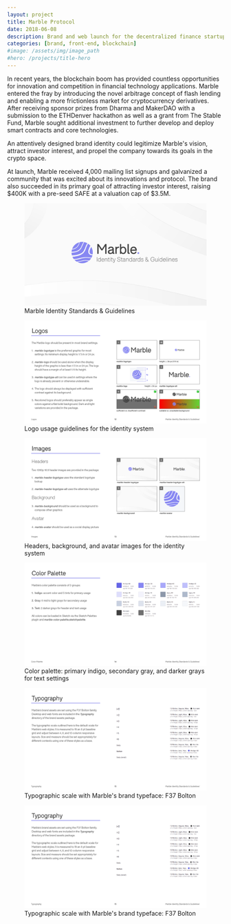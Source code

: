 ```yaml
---
layout: project
title: Marble Protocol
date: 2018-06-08
description: Brand and web launch for the decentralized finance startup that invented blockchain-based flash loans
categories: [brand, front-end, blockchain]
#image: /assets/img/image_path
#hero: /projects/title-hero
---
```


In recent years, the blockchain boom has provided countless opportunities for innovation and competition in financial technology applications. Marble entered the fray by introducing the novel arbitrage concept of flash lending and enabling a more frictionless market for cryptocurrency derivatives. After receiving sponsor prizes from Dharma and MakerDAO with a submission to the ETHDenver hackathon as well as a grant from The Stable Fund, Marble sought additional investment to further develop and deploy smart contracts and core technologies.

An attentively designed brand identity could legitimize Marble's vision, attract investor interest, and propel the company towards its goals in the crypto space.

At launch, Marble received 4,000 mailing list signups and galvanized a community that was excited about its innovations and protocol. The brand also succeeded in its primary goal of attracting investor interest, raising $400K with a pre-seed SAFE at a valuation cap of $3.5M.

<figure>
    <img alt="Marble Identity Standards & Guidelines" src="/assets/img/2018-06-08-marble-style-guide-1.png" />
    <figcaption>Marble Identity Standards & Guidelines</figcaption>
</figure>

<figure>
    <img alt="Logo usage guidelines for the identity system" src="/assets/img/2018-06-08-marble-style-guide-12.png" />
    <figcaption>Logo usage guidelines for the identity system</figcaption>
</figure>

<figure>
    <img alt="Headers, background, and avatar images for the identity system" src="/assets/img/2018-06-08-marble-style-guide-13.png" />
    <figcaption>Headers, background, and avatar images for the identity system</figcaption>
</figure>

<figure>
    <img alt="Color palette: primary indigo, secondary gray, and darker grays for text settings" src="/assets/img/2018-06-08-marble-style-guide-14.png" />
    <figcaption>Color palette: primary indigo, secondary gray, and darker grays for text settings</figcaption>
</figure>

<figure>
    <img alt="Typographic scale with Marble's brand typeface: F37 Bolton" src="/assets/img/2018-06-08-marble-style-guide-15.png" />
    <figcaption>Typographic scale with Marble's brand typeface: F37 Bolton</figcaption>
</figure>

<!-- lightbox example, use first data-attr value across instances for gallery -->
<figure>
    <a data-fslightbox="poon" data-href="/assets/img/2018-06-08-marble-style-guide-15.png">
        <img alt="Typographic scale with Marble's brand typeface: F37 Bolton" src="/assets/img/2018-06-08-marble-style-guide-15.png" />
    </a>
    <figcaption>Typographic scale with Marble's brand typeface: F37 Bolton</figcaption>
</figure>
